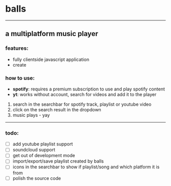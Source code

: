 # balls
___
## a multiplatform music player

### features:
* fully clientside javascript application
* create

### how to use:

* **spotify**: requires a premium subscription to use and play spotify content
* **yt**: works without account, search for videos and add it to the player

1. search in the searchbar for spotify track, playlist or youtube video
2. click on the search result in the dropdown
3. music plays - yay
___ 
### todo:

* [ ] add youtube playlist support
* [ ] soundcloud support
* [ ] get out of development mode
* [ ] import/export/save playlist created by balls
* [ ] icons in the searchbar to show if playlist/song and which platform it is from
* [ ] polish the source code